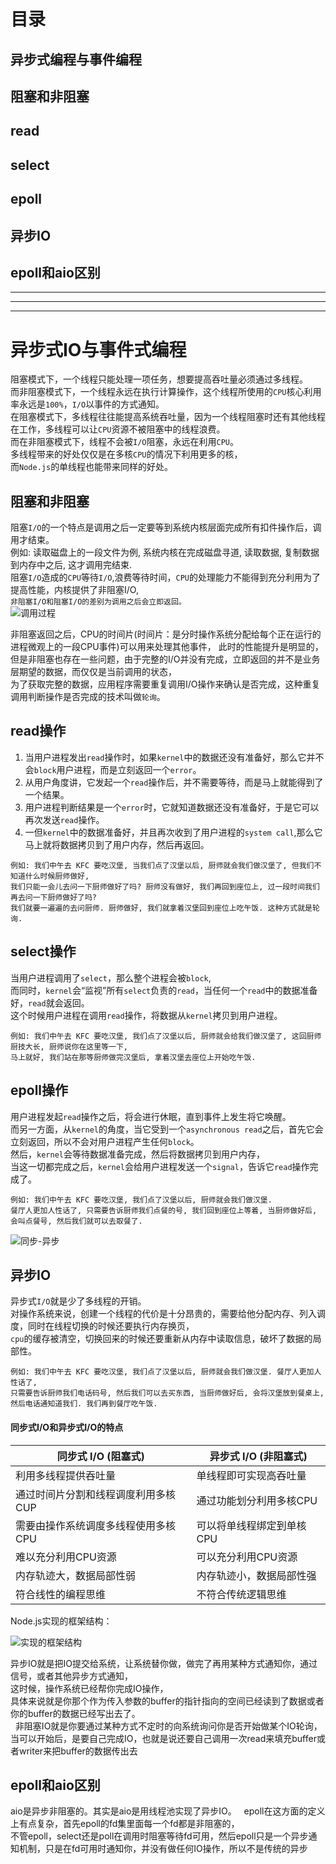 # 目录
## 异步式编程与事件编程
## 阻塞和非阻塞
## read
## select
## epoll
## 异步IO
## epoll和aio区别


*************************************************
***************************************************
****************************************

# 异步式IO与事件式编程
阻塞模式下，一个线程只能处理一项任务，想要提高吞吐量必须通过多线程。  
而非阻塞模式下，一个线程永远在执行计算操作，这个线程所使用的`CPU`核心利用率永远是`100%`，`I/O`以事件的方式通知。  
在阻塞模式下，多线程往往能提高系统吞吐量，因为一个线程阻塞时还有其他线程在工作，多线程可以让`CPU`资源不被阻塞中的线程浪费。  
而在非阻塞模式下，线程不会被`I/O`阻塞，永远在利用`CPU`。  
多线程带来的好处仅仅是在多核`CPU`的情况下利用更多的核，  
而`Node.js`的单线程也能带来同样的好处。

## 阻塞和非阻塞
阻塞`I/O`的一个特点是调用之后一定要等到系统内核层面完成所有扣件操作后，调用才结束。  
例如: 读取磁盘上的一段文件为例, 系统内核在完成磁盘寻道, 读取数据, 复制数据到内存中之后, 这才调用完结束.  
阻塞`I/O`造成的`CPU`等待`I/O`,浪费等待时间，`CPU`的处理能力不能得到充分利用为了提高性能，内核提供了非阻塞I/O,  
`非阻塞I/O和阻塞I/O的差别为调用之后会立即返回。`    
![调用过程](./img/调用过程.png)  

非阻塞返回之后，CPU的时间片(时间片：是分时操作系统分配给每个正在运行的进程微观上的一段CPU事件)可以用来处理其他事件， 
此时的性能提升是明显的，但是非阻塞也存在一些问题，由于完整的I/O并没有完成，立即返回的并不是业务层期望的数据，而仅仅是当前调用的状态，  
为了获取完整的数据，应用程序需要重复调用I/O操作来确认是否完成，这种重复调用判断操作是否完成的技术叫做`轮询`。

## read操作
1. 当用户进程发出`read`操作时，如果`kernel`中的数据还没有准备好，那么它并不会`block`用户进程，而是立刻返回一个`error`。  
2. 从用户角度讲，它发起一个`read`操作后，并不需要等待，而是马上就能得到了一个结果。  
3. 用户进程判断结果是一个`error`时，它就知道数据还没有准备好，于是它可以再次发送`read`操作。  
4. 一但`kernel`中的数据准备好，并且再次收到了用户进程的`system call`,那么它马上就将数据拷贝到了用户内存，然后再返回。
```
例如: 我们中午去 KFC 要吃汉堡, 当我们点了汉堡以后, 厨师就会我们做汉堡了, 但我们不知道什么时候厨师做好,   
我们只能一会儿去问一下厨师做好了吗? 厨师没有做好, 我们再回到座位上, 过一段时间我们再去问一下厨师做好了吗?  
我们就要一遍遍的去问厨师. 厨师做好, 我们就拿着汉堡回到座位上吃午饭. 这种方式就是轮询.
```
## select操作
当用户进程调用了`select`，那么整个进程会被`block`,  
而同时，`kernel`会“监视”所有`select`负责的`read`，当任何一个`read`中的数据准备好，`read`就会返回。  
这个时候用户进程在调用`read`操作，将数据从`kernel`拷贝到用户进程。
```
例如: 我们中午去 KFC 要吃汉堡, 我们点了汉堡以后, 厨师就会给我们做汉堡了, 这回厨师厨技大长, 厨师说你在这里等一下,   
马上就好, 我们站在那等厨师做完汉堡后, 拿着汉堡去座位上开始吃午饭.
```
## epoll操作
用户进程发起`read`操作之后，将会进行休眠，直到事件上发生将它唤醒。  
而另一方面，从`kernel`的角度，当它受到一个`asynchronous read`之后，首先它会立刻返回，所以不会对用户进程产生任何`block`。  
然后，`kernel`会等待数据准备完成，然后将数据拷贝到用户内存，  
当这一切都完成之后，`kernel`会给用户进程发送一个`signal`，告诉它`read`操作完成了。
```
例如: 我们中午去 KFC 要吃汉堡, 我们点了汉堡以后, 厨师就会我们做汉堡.  
餐厅人更加人性话了, 只需要告诉厨师我们点餐的号, 我们回到座位上等着, 当厨师做好后, 会叫点餐号, 然后我们就可以去取餐了.
```  
![同步-异步](./img/同步-异步.png)  

## 异步IO
异步式`I/O`就是少了多线程的开销。  
对操作系统来说，创建一个线程的代价是十分昂贵的，需要给他分配内存、列入调度，同时在线程切换的时候还要执行内存换页，  
`cpu`的缓存被清空，切换回来的时候还要重新从内存中读取信息，破坏了数据的局部性。
```
例如: 我们中午去 KFC 要吃汉堡, 我们点了汉堡以后, 厨师就会我们做汉堡. 餐厅人更加人性话了,   
只需要告诉厨师我们电话码号, 然后我们可以去买东西, 当厨师做好后, 会将汉堡放到餐桌上, 然后电话通知道我们. 我们再到餐厅吃午饭.
```
####                         同步式I/O和异步式I/O的特点
同步式 I/O (阻塞式)|异步式 I/O (非阻塞式)
-----------------|--------------------
利用多线程提供吞吐量|单线程即可实现高吞吐量
通过时间片分割和线程调度利用多核CUP|通过功能划分利用多核CPU
需要由操作系统调度多线程使用多核CPU|可以将单线程绑定到单核CPU
难以充分利用CPU资源|可以充分利用CPU资源
内存轨迹大，数据局部性弱|内存轨迹小，数据局部性强
符合线性的编程思维|不符合传统逻辑思维  

Node.js实现的框架结构：     

![实现的框架结构](./img/node框架实现.png)  

异步IO就是把IO提交给系统，让系统替你做，做完了再用某种方式通知你，通过信号，或者其他异步方式通知，  
这时候，操作系统已经帮你完成IO操作，  
具体来说就是你那个作为传入参数的buffer的指针指向的空间已经读到了数据或者你的buffer的数据已经写出去了。  
  
非阻塞IO就是你要通过某种方式不定时的向系统询问你是否开始做某个IO轮询，  
当可以开始后，是要自己完成IO，也就是说还要自己调用一次read来填充buffer或者writer来把buffer的数据传出去

## epoll和aio区别
aio是异步非阻塞的。其实是aio是用线程池实现了异步IO。  
epoll在这方面的定义上有点复杂，首先epoll的fd集里面每一个fd都是非阻塞的，  
不管epoll，select还是poll在调用时阻塞等待fd可用，然后epoll只是一个异步通知机制，只是在fd可用时通知你，并没有做任何IO操作，所以不是传统的异步  
